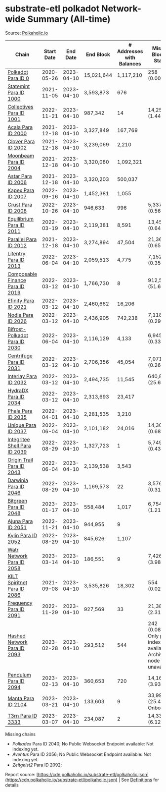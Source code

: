 # substrate-etl polkadot Network-wide Summary (All-time)

Source: [Polkaholic.io](https://polkaholic.io)


| Chain            | Start Date | End Date | End Block | # Addresses with Balances | Missing Blocks / Status |
| ---------------- | ---------- | ---------| --------- | ------------------------- | ----------------------- |
| [Polkadot Para ID 0](/polkadot/0-polkadot) | 2020-05-26 | 2023-04-10 | 15,021,644 |  1,117,210 | 258 (0.00%)  |
| [Statemint Para ID 1000](/polkadot/1000-statemint) | 2021-11-05 | 2023-04-10 | 3,593,873 |  676 |    |
| [Collectives Para ID 1001](/polkadot/1001-collectives) | 2022-11-21 | 2023-04-10 | 987,342 |  14 | 14,253 (1.44%)  |
| [Acala Para ID 2000](/polkadot/2000-acala) | 2021-12-18 | 2023-04-10 | 3,327,849 |  167,769 |    |
| [Clover Para ID 2002](/polkadot/2002-clover) | 2021-12-18 | 2023-04-10 | 3,239,069 |  2,210 |    |
| [Moonbeam Para ID 2004](/polkadot/2004-moonbeam) | 2021-12-18 | 2023-04-10 | 3,320,080 |  1,092,321 |    |
| [Astar Para ID 2006](/polkadot/2006-astar) | 2021-12-18 | 2023-04-10 | 3,320,203 |  500,037 |    |
| [Kapex Para ID 2007](/polkadot/2007-kapex) | 2022-09-16 | 2023-04-10 | 1,452,381 |  1,055 |    |
| [Crust Para ID 2008](/polkadot/2008-crust) | 2022-10-26 | 2023-04-10 | 946,633 |  996 | 5,337 (0.56%)  |
| [Equilibrium Para ID 2011](/polkadot/2011-equilibrium) | 2022-03-19 | 2023-04-10 | 2,119,381 |  8,591 | 13,459 (0.64%)  |
| [Parallel Para ID 2012](/polkadot/2012-parallel) | 2021-12-18 | 2023-04-10 | 3,274,894 |  47,504 | 21,367 (0.65%)  |
| [Litentry Para ID 2013](/polkadot/2013-litentry) | 2022-06-04 | 2023-04-10 | 2,059,513 |  4,775 | 7,152 (0.35%)  |
| [Composable Finance Para ID 2019](/polkadot/2019-composable) | 2022-03-12 | 2023-04-10 | 1,766,730 |  8 | 912,531 (51.65%)  |
| [Efinity Para ID 2021](/polkadot/2021-efinity) | 2022-03-12 | 2023-04-10 | 2,460,662 |  16,206 |    |
| [Nodle Para ID 2026](/polkadot/2026-nodle) | 2022-03-12 | 2023-04-10 | 2,436,905 |  742,238 | 7,118 (0.29%)  |
| [Bifrost-Polkadot Para ID 2030](/polkadot/2030-bifrost-dot) | 2022-06-04 | 2023-04-10 | 2,116,129 |  4,133 | 6,945 (0.33%)  |
| [Centrifuge Para ID 2031](/polkadot/2031-centrifuge) | 2022-03-12 | 2023-04-10 | 2,706,356 |  45,054 | 7,071 (0.26%)  |
| [Interlay Para ID 2032](/polkadot/2032-interlay) | 2022-03-12 | 2023-04-10 | 2,494,735 |  11,545 | 640,874 (25.69%)  |
| [HydraDX Para ID 2034](/polkadot/2034-hydradx) | 2022-03-12 | 2023-04-10 | 2,313,693 |  23,417 |    |
| [Phala Para ID 2035](/polkadot/2035-phala) | 2022-04-01 | 2023-04-10 | 2,281,535 |  3,210 |    |
| [Unique Para ID 2037](/polkadot/2037-unique) | 2022-06-04 | 2023-04-10 | 2,101,182 |  24,016 | 14,301 (0.68%)  |
| [Integritee Shell Para ID 2039](/polkadot/2039-integritee-shell) | 2022-08-29 | 2023-04-10 | 1,327,723 |  1 | 5,749 (0.43%)  |
| [Origin Trail Para ID 2043](/polkadot/2043-origintrail) | 2022-06-04 | 2023-04-10 | 2,139,538 |  3,543 |    |
| [Darwinia Para ID 2046](/polkadot/2046-darwinia) | 2022-08-29 | 2023-04-10 | 1,169,573 |  22 | 3,576 (0.31%)  |
| [Bitgreen Para ID 2048](/polkadot/2048-bitgreen) | 2023-01-17 | 2023-04-10 | 558,484 |  1,017 | 6,754 (1.21%)  |
| [Ajuna Para ID 2051](/polkadot/2051-ajuna) | 2022-11-21 | 2023-04-10 | 944,955 |  9 |    |
| [Kylin Para ID 2052](/polkadot/2052-kylin) | 2022-08-29 | 2023-04-10 | 845,626 |  1,107 |    |
| [Watr Network Para ID 2058](/polkadot/2058-watr) | 2023-03-14 | 2023-04-10 | 186,551 |  9 | 7,426 (3.98%)  |
| [KILT Spiritnet Para ID 2086](/polkadot/2086-kilt) | 2021-09-08 | 2023-04-10 | 3,535,826 |  18,302 | 554 (0.02%)  |
| [Frequency Para ID 2091](/polkadot/2091-frequency) | 2022-11-29 | 2023-04-10 | 927,569 |  33 | 21,384 (2.31%)  |
| [Hashed Network Para ID 2093](/polkadot/2093-hashed) | 2023-02-28 | 2023-04-10 | 293,512 |  544 | 242 (0.08%) Only partial index available: Archive node unavailable |
| [Pendulum Para ID 2094](/polkadot/2094-pendulum) | 2023-02-13 | 2023-04-10 | 360,653 |  720 | 14,163 (3.93%)  |
| [Manta Para ID 2104](/polkadot/2104-manta) | 2023-03-21 | 2023-04-10 | 133,603 |  9 | 33,996 (25.45%) Onboarding |
| [T3rn Para ID 3333](/polkadot/3333-t3rn) | 2023-03-07 | 2023-04-10 | 234,087 |  2 | 14,331 (6.12%)  |

Missing chains


* *Polkadex* Para ID 2040; No Public Websocket Endpoint available: Not indexing yet.
* *Aventus* Para ID 2056; No Public Websocket Endpoint available: Not indexing yet.
* *Zeitgeist2* Para ID 2092; 

Report source: [https://cdn.polkaholic.io/substrate-etl/polkaholic.json](https://cdn.polkaholic.io/substrate-etl/polkaholic.json) | See [Definitions](/DEFINITIONS.md) for details
